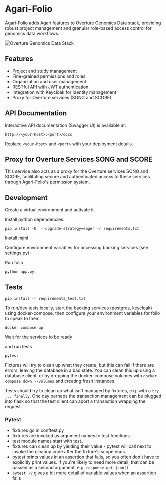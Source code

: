 

# Agari-Folio

Agari-Folio adds Agari features to Overture Genomics Data stack, providing robust project management and granular role-based access control for genomics data workflows.

![Overture Genomics Data Stack](overture-stack.svg)

## Features

- Project and study management
- Fine-grained permissions and roles
- Organization and user management
- RESTful API with JWT authentication
- Integration with Keycloak for identity management
- Proxy for Overture services (SONG and SCORE)

## API Documentation

Interactive API documentation (Swagger UI) is available at:

```
http://<your-host>:<port>/docs
```

Replace `<your-host>` and `<port>` with your deployment details.

## Proxy for Overture Services SONG and SCORE

This service also acts as a proxy for the Overture services SONG and SCORE, facilitating secure and authenticated access to these services through Agari-Folio's permission system.

## Development

Create a virtual environment and activate it.

Install python dependencies:

```
pip install -U  --upgrade-strategy=eager -r requirements.txt
```

Install [mjml](https://documentation.mjml.io/#installation)

Configure environment variables for accessing backing services (see settings.py)

Run folio

```
python app.py
```

## Tests

```
pip install -r requirements_test.txt
```

To run/dev tests locally, start the backing services (postgres, keycloak) using docker-compose, then configure your environment variables for folio to speak to them.


```
docker compose up
```

Wait for the services to be ready

and run tests

```
pytest
```

Fixtures will try to clean up what they create, but this can fail if there are errors, leaving
the database in a bad state. You can clean this up using a database client, or by dropping the
docker-compose volumes with `docker compose down --volumes` and creating fresh instances.

Tests should try to clean up what isn't managed
by fixtures, e.g. with a `try ... finally`. One day perhaps the transaction management can be plugged
into flask so that the test client can abort a transaction wrapping the request.


### Pytest

- fixtures go in conftest.py
- fixtures are invoked as argument names to test functions
- test module names start with test_
- fixtures can clean up by yielding their value - pytest will call next to invoke the cleanup
  code after the fixture's scope ends.
- pytest prints values in an assertion that fails, so you often don't have to explicitly print values.
  If you're likely to need more detail, that can be passed as a second argument, e.g. `response.get_json()`
- `pytest -v` gives a bit more detail of variable values when an assertion fails
